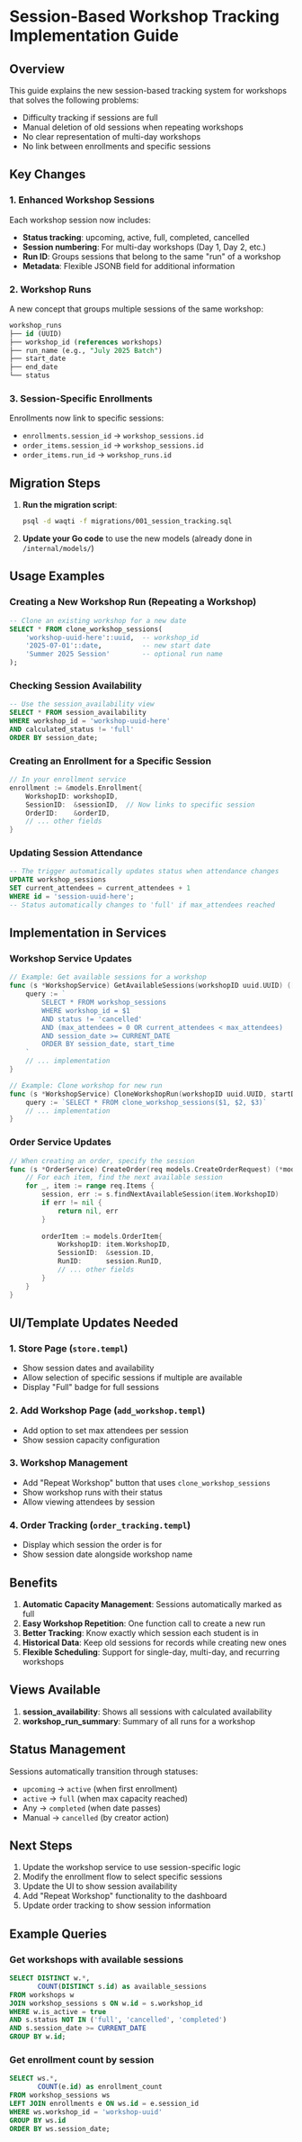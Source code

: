 # Session-Based Workshop Tracking Implementation Guide

## Overview

This guide explains the new session-based tracking system for workshops that solves the following problems:
- Difficulty tracking if sessions are full
- Manual deletion of old sessions when repeating workshops
- No clear representation of multi-day workshops
- No link between enrollments and specific sessions

## Key Changes

### 1. Enhanced Workshop Sessions
Each workshop session now includes:
- **Status tracking**: upcoming, active, full, completed, cancelled
- **Session numbering**: For multi-day workshops (Day 1, Day 2, etc.)
- **Run ID**: Groups sessions that belong to the same "run" of a workshop
- **Metadata**: Flexible JSONB field for additional information

### 2. Workshop Runs
A new concept that groups multiple sessions of the same workshop:
```sql
workshop_runs
├── id (UUID)
├── workshop_id (references workshops)
├── run_name (e.g., "July 2025 Batch")
├── start_date
├── end_date
└── status
```

### 3. Session-Specific Enrollments
Enrollments now link to specific sessions:
- `enrollments.session_id` → `workshop_sessions.id`
- `order_items.session_id` → `workshop_sessions.id`
- `order_items.run_id` → `workshop_runs.id`

## Migration Steps

1. **Run the migration script**:
   ```bash
   psql -d waqti -f migrations/001_session_tracking.sql
   ```

2. **Update your Go code** to use the new models (already done in `/internal/models/`)

## Usage Examples

### Creating a New Workshop Run (Repeating a Workshop)

```sql
-- Clone an existing workshop for a new date
SELECT * FROM clone_workshop_sessions(
    'workshop-uuid-here'::uuid,  -- workshop_id
    '2025-07-01'::date,          -- new start date
    'Summer 2025 Session'        -- optional run name
);
```

### Checking Session Availability

```sql
-- Use the session_availability view
SELECT * FROM session_availability
WHERE workshop_id = 'workshop-uuid-here'
AND calculated_status != 'full'
ORDER BY session_date;
```

### Creating an Enrollment for a Specific Session

```go
// In your enrollment service
enrollment := &models.Enrollment{
    WorkshopID: workshopID,
    SessionID:  &sessionID,  // Now links to specific session
    OrderID:    &orderID,
    // ... other fields
}
```

### Updating Session Attendance

```sql
-- The trigger automatically updates status when attendance changes
UPDATE workshop_sessions
SET current_attendees = current_attendees + 1
WHERE id = 'session-uuid-here';
-- Status automatically changes to 'full' if max_attendees reached
```

## Implementation in Services

### Workshop Service Updates

```go
// Example: Get available sessions for a workshop
func (s *WorkshopService) GetAvailableSessions(workshopID uuid.UUID) ([]models.WorkshopSession, error) {
    query := `
        SELECT * FROM workshop_sessions
        WHERE workshop_id = $1
        AND status != 'cancelled'
        AND (max_attendees = 0 OR current_attendees < max_attendees)
        AND session_date >= CURRENT_DATE
        ORDER BY session_date, start_time
    `
    // ... implementation
}

// Example: Clone workshop for new run
func (s *WorkshopService) CloneWorkshopRun(workshopID uuid.UUID, startDate time.Time, runName string) (*models.WorkshopRun, error) {
    query := `SELECT * FROM clone_workshop_sessions($1, $2, $3)`
    // ... implementation
}
```

### Order Service Updates

```go
// When creating an order, specify the session
func (s *OrderService) CreateOrder(req models.CreateOrderRequest) (*models.Order, error) {
    // For each item, find the next available session
    for _, item := range req.Items {
        session, err := s.findNextAvailableSession(item.WorkshopID)
        if err != nil {
            return nil, err
        }
        
        orderItem := models.OrderItem{
            WorkshopID: item.WorkshopID,
            SessionID:  &session.ID,
            RunID:      session.RunID,
            // ... other fields
        }
    }
}
```

## UI/Template Updates Needed

### 1. Store Page (`store.templ`)
- Show session dates and availability
- Allow selection of specific sessions if multiple are available
- Display "Full" badge for full sessions

### 2. Add Workshop Page (`add_workshop.templ`)
- Add option to set max attendees per session
- Show session capacity configuration

### 3. Workshop Management
- Add "Repeat Workshop" button that uses `clone_workshop_sessions`
- Show workshop runs with their status
- Allow viewing attendees by session

### 4. Order Tracking (`order_tracking.templ`)
- Display which session the order is for
- Show session date alongside workshop name

## Benefits

1. **Automatic Capacity Management**: Sessions automatically marked as full
2. **Easy Workshop Repetition**: One function call to create a new run
3. **Better Tracking**: Know exactly which session each student is in
4. **Historical Data**: Keep old sessions for records while creating new ones
5. **Flexible Scheduling**: Support for single-day, multi-day, and recurring workshops

## Views Available

1. **session_availability**: Shows all sessions with calculated availability
2. **workshop_run_summary**: Summary of all runs for a workshop

## Status Management

Sessions automatically transition through statuses:
- `upcoming` → `active` (when first enrollment)
- `active` → `full` (when max capacity reached)
- Any → `completed` (when date passes)
- Manual → `cancelled` (by creator action)

## Next Steps

1. Update the workshop service to use session-specific logic
2. Modify the enrollment flow to select specific sessions
3. Update the UI to show session availability
4. Add "Repeat Workshop" functionality to the dashboard
5. Update order tracking to show session information

## Example Queries

### Get workshops with available sessions
```sql
SELECT DISTINCT w.*, 
       COUNT(DISTINCT s.id) as available_sessions
FROM workshops w
JOIN workshop_sessions s ON w.id = s.workshop_id
WHERE w.is_active = true
AND s.status NOT IN ('full', 'cancelled', 'completed')
AND s.session_date >= CURRENT_DATE
GROUP BY w.id;
```

### Get enrollment count by session
```sql
SELECT ws.*, 
       COUNT(e.id) as enrollment_count
FROM workshop_sessions ws
LEFT JOIN enrollments e ON ws.id = e.session_id
WHERE ws.workshop_id = 'workshop-uuid'
GROUP BY ws.id
ORDER BY ws.session_date;
```